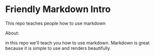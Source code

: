 # Friendly Markdown Intro
This repo teaches people how to use markdown

About:

in this repo we'll teach you how to use markdown. Markdown is great because it is simple to use and renders beautifully.

